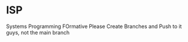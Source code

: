 # ISP
Systems Programming FOrmative 
Please Create Branches and Push to it guys, not the main branch 
